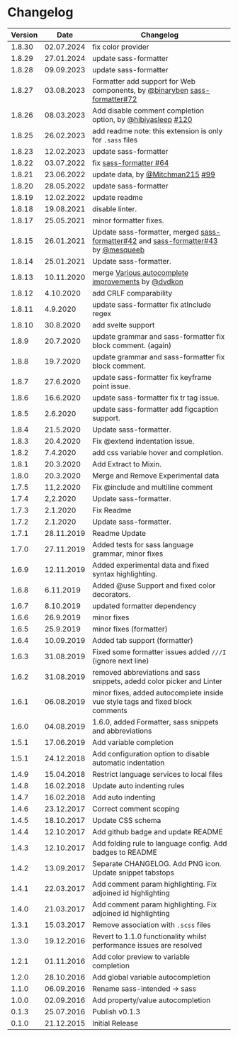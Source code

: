 # Changelog

| Version | Date       | Changelog                                                                                                                                       |
| ------- | ---------- | ----------------------------------------------------------------------------------------------------------------------------------------------- |
| 1.8.30   | 02.07.2024  | fix color provider                                                                                                                            |
| 1.8.29   | 27.01.2024  | update sass-formatter                                                                                                                         |
| 1.8.28   | 09.09.2023  | update sass-formatter                                                                                                                         |
| 1.8.27   | 03.08.2023  | Formatter add support for Web components, by   [@binaryben](https://github.com/binaryben) [sass-formatter#72](https://github.com/TheRealSyler/sass-formatter/pull/72)          |
| 1.8.26   | 08.03.2023  | Add disable comment completion option, by   [@hibiyasleep](https://github.com/hibiyasleep) [#120](https://github.com/TheRealSyler/vscode-sass-indented/pull/120)          |
| 1.8.25   | 26.02.2023  | add readme note: this extension is only for `.sass` files                                                                                     |
| 1.8.23   | 12.02.2023  | update sass-formatter                                                                                                                         |
| 1.8.22   | 03.07.2022  | fix [sass-formatter #64](https://github.com/TheRealSyler/sass-formatter/issues/64)                                                            |
| 1.8.21   | 23.06.2022  | update data, by [@Mitchman215](https://github.com/Mitchman215) [#99](https://github.com/TheRealSyler/vscode-sass-indented/pull/99)                                                                                                                         |
| 1.8.20   | 28.05.2022  | update sass-formatter                                                                                                                         |
| 1.8.19   | 12.02.2022  | update readme                                                                                                                                 |
| 1.8.18   | 19.08.2021  | disable linter.                                                                                                                               |
| 1.8.17   | 25.05.2021  | minor formatter fixes.                                                                                                                        |
| 1.8.15   | 26.01.2021  | Update sass-formatter, merged [sass-formatter#42](https://github.com/TheRealSyler/sass-formatter/issues/42) and [sass-formatter#43](https://github.com/TheRealSyler/sass-formatter/issues/43) by [@mesqueeb](https://github.com/mesqueeb)                                                                                                                       |
| 1.8.14   | 25.01.2021  | Update sass-formatter.                                                                                                                        |
| 1.8.13  | 10.11.2020 | merge [Various autocomplete improvements](https://github.com/TheRealSyler/vscode-sass-indented/pull/63) by [@dvdkon](https://github.com/dvdkon) |
| 1.8.12  | 4.10.2020  | add CRLF comparability                                                                                                                          |
| 1.8.11  | 4.9.2020   | update sass-formatter fix atInclude regex                                                                                                       |
| 1.8.10  | 30.8.2020  | add svelte support                                                                                                                              |
| 1.8.9   | 20.7.2020  | update grammar and sass-formatter fix block comment. (again)                                                                                    |
| 1.8.8   | 19.7.2020  | update grammar and sass-formatter fix block comment.                                                                                            |
| 1.8.7   | 27.6.2020  | update sass-formatter fix keyframe point issue.                                                                                                 |
| 1.8.6   | 16.6.2020  | update sass-formatter fix tr tag issue.                                                                                                         |
| 1.8.5   | 2.6.2020   | update sass-formatter add figcaption support.                                                                                                   |
| 1.8.4   | 21.5.2020  | Update sass-formatter.                                                                                                                          |
| 1.8.3   | 20.4.2020  | Fix @extend indentation issue.                                                                                                                  |
| 1.8.2   | 7.4.2020   | add css variable hover and completion.                                                                                                          |
| 1.8.1   | 20.3.2020  | Add Extract to Mixin.                                                                                                                           |
| 1.8.0   | 20.3.2020  | Merge and Remove Experimental data                                                                                                              |
| 1.7.5   | 11,2.2020  | Fix @include and multiline comment                                                                                                              |
| 1.7.4   | 2,2.2020   | Update sass-formatter.                                                                                                                          |
| 1.7.3   | 2.1.2020   | Fix Readme                                                                                                                                      |
| 1.7.2   | 2.1.2020   | Update sass-formatter.                                                                                                                          |
| 1.7.1   | 28.11.2019 | Readme Update                                                                                                                                   |
| 1.7.0   | 27.11.2019 | Added tests for sass language grammar, minor fixes                                                                                              | 
| 1.6.9   | 12.11.2019 | Added experimental data and fixed syntax highlighting.                                                                                          |
| 1.6.8   | 6.11.2019  | Added @use Support and fixed color decorators.                                                                                                  |
| 1.6.7   | 8.10.2019  | updated formatter dependency                                                                                                                    |
| 1.6.6   | 26.9.2019  | minor fixes                                                                                                                                     |
| 1.6.5   | 25.9.2019  | minor fixes (formatter)                                                                                                                         |
| 1.6.4   | 10.09.2019 | Added tab support (formatter)                                                                                                                   |
| 1.6.3   | 31.08.2019 | Fixed some formatter issues added `///I` (ignore next line)                                                                                     |
| 1.6.2   | 31.08.2019 | removed abbreviations and sass snippets, adedd color picker and Linter                                                                          |
| 1.6.1   | 06.08.2019 | minor fixes, added autocomplete inside vue style tags and fixed block comments                                                                  |
| 1.6.0   | 04.08.2019 | 1.6.0, added Formatter, sass snippets and abbreviations                                                                                         |
| 1.5.1   | 17.06.2019 | Add variable completion                                                                                                                         |
| 1.5.1   | 24.12.2018 | Add configuration option to disable automatic indentation                                                                                       |
| 1.4.9   | 15.04.2018 | Restrict language services to local files                                                                                                       |
| 1.4.8   | 16.02.2018 | Update auto indenting rules                                                                                                                     |
| 1.4.7   | 16.02.2018 | Add auto indenting                                                                                                                              |
| 1.4.6   | 23.12.2017 | Correct comment scoping                                                                                                                         |
| 1.4.5   | 18.10.2017 | Update CSS schema                                                                                                                               |
| 1.4.4   | 12.10.2017 | Add github badge and update README                                                                                                              |
| 1.4.3   | 12.10.2017 | Add folding rule to language config. Add badges to README                                                                                       |
| 1.4.2   | 13.09.2017 | Separate CHANGELOG. Add PNG icon. Update snippet tabstops                                                                                       |
| 1.4.1   | 22.03.2017 | Add comment param highlighting. Fix adjoined id highlighting                                                                                    |
| 1.4.0   | 21.03.2017 | Add comment param highlighting. Fix adjoined id highlighting                                                                                    |
| 1.3.1   | 15.03.2017 | Remove association with `.scss` files                                                                                                           |
| 1.3.0   | 19.12.2016 | Revert to 1.1.0 functionality whilst performance issues are resolved                                                                            |
| 1.2.1   | 01.11.2016 | Add color preview to variable completion                                                                                                        |
| 1.2.0   | 28.10.2016 | Add global variable autocompletion                                                                                                              |
| 1.1.0   | 06.09.2016 | Rename sass-intended -> sass                                                                                                                    |
| 1.0.0   | 02.09.2016 | Add property/value autocompletion                                                                                                               |
| 0.1.3   | 25.07.2016 | Publish v0.1.3                                                                                                                                  |
| 0.1.0   | 21.12.2015 | Initial Release                                                                                                                                 |

